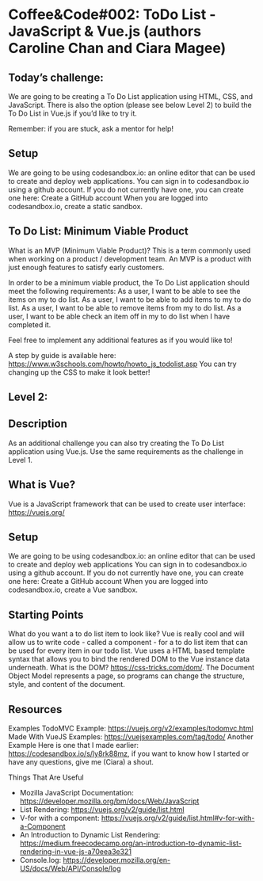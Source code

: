 
# Coffee&amp;Code#002: ToDo List - JavaScript &amp; Vue.js (authors Caroline Chan and Ciara Magee)

## Today’s challenge:
We are going to be creating a To Do List application using HTML, CSS, and JavaScript. There is also the option (please see below Level 2) to build the To Do List in Vue.js if you’d like to try it.

Remember: if you are stuck, ask a mentor for help!

## Setup 
We are going to be using codesandbox.io: an online editor that can be used to create and deploy web applications. 
You can sign in to codesandbox.io using a github account. If you do not currently have one, you can create one here: Create a GitHub account
When you are logged into codesandbox.io, create a static sandbox.


## To Do List: Minimum Viable Product
What is an MVP (Minimum Viable Product)? This is a term commonly used when working on a product / development team. An MVP is a product with just enough features to satisfy early customers. 

In order to be a minimum viable product, the To Do List application should meet the following requirements:
As a user, I want to be able to see the items on my to do list.
As a user, I want to be able to add items to my to do list.
As a user, I want to be able to remove items from my to do list.
As a user, I want to be able check an item off in my to do list when I have completed it.

Feel free to implement any additional features as if you would like to!

A step by guide is available here: https://www.w3schools.com/howto/howto_js_todolist.asp You can try changing up the CSS to make it look better!



## Level 2:


## Description
As an additional challenge you can also try creating the To Do List application using Vue.js. Use the same requirements as the challenge in Level 1. 

## What is Vue?
Vue is a JavaScript framework that can be used to create user interface: https://vuejs.org/ 

## Setup
We are going to be using codesandbox.io: an online editor that can be used to create and deploy web applications
You can sign in to codesandbox.io using a github account. If you do not currently have one, you can create one here: Create a GitHub account
When you are logged into codesandbox.io, create a Vue sandbox.

## Starting Points
What do you want a to do list item to look like?  Vue is really cool and will allow us to write code - called a component -  for a to do list item that can be used for every item in our todo list. 
Vue uses a HTML based template syntax that allows you to bind the rendered DOM to the Vue instance data underneath.
What is the DOM? https://css-tricks.com/dom/. The Document Object Model represents a page, so programs can change the structure, style, and content of the document.



## Resources

Examples
TodoMVC Example: https://vuejs.org/v2/examples/todomvc.html 
Made With VueJS Examples: https://vuejsexamples.com/tag/todo/ 
Another Example 
Here is one that I made earlier: https://codesandbox.io/s/ly8rk88mz, if you want to know how I started or have any questions, give me (Ciara) a shout.

Things That Are Useful
* Mozilla JavaScript Documentation: https://developer.mozilla.org/bm/docs/Web/JavaScript
* List Rendering: https://vuejs.org/v2/guide/list.html 
* V-for with a component: https://vuejs.org/v2/guide/list.html#v-for-with-a-Component 
* An Introduction to Dynamic List Rendering: https://medium.freecodecamp.org/an-introduction-to-dynamic-list-rendering-in-vue-js-a70eea3e321 
* Console.log: https://developer.mozilla.org/en-US/docs/Web/API/Console/log 

